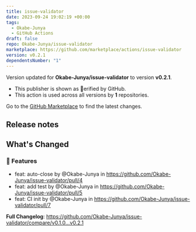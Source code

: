 ```yaml
---
title: issue-validator
date: 2023-09-24 19:02:19 +00:00
tags:
  - Okabe-Junya
  - GitHub Actions
draft: false
repo: Okabe-Junya/issue-validator
marketplace: https://github.com/marketplace/actions/issue-validator
version: v0.2.1
dependentsNumber: "1"
---
```



Version updated for **Okabe-Junya/issue-validator** to version **v0.2.1**.
- This publisher is shown as erified by GitHub.
- This action is used across all versions by **1** repositories.

Go to the [GitHub Marketplace](https://github.com/marketplace/actions/issue-validator) to find the latest changes.

## Release notes

<!-- Release notes generated using configuration in .github/release.yml at v0.2.1 -->

## What's Changed
### 🚀 Features
* feat: auto-close by @Okabe-Junya in https://github.com/Okabe-Junya/issue-validator/pull/4
* feat: add test by @Okabe-Junya in https://github.com/Okabe-Junya/issue-validator/pull/5
* feat: CI init by @Okabe-Junya in https://github.com/Okabe-Junya/issue-validator/pull/7


**Full Changelog**: https://github.com/Okabe-Junya/issue-validator/compare/v0.1.0...v0.2.1
